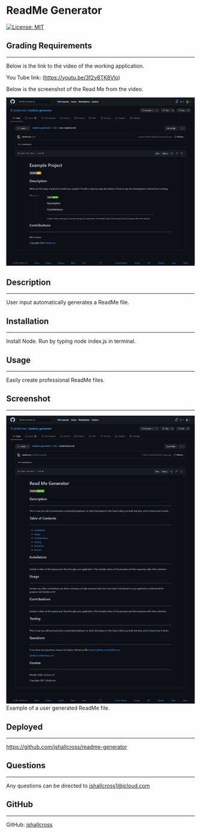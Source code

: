 # ReadMe Generator

[![License: MIT](https://img.shields.io/badge/License-MIT-yellow.svg)](https://opensource.org/licenses/MIT)

## Grading Requirements
--- 
Below is the link to the video of the working application.   

You Tube link: (https://youtu.be/3f2y8TK8Vlo)   

Below is the screenshot of the Read Me from the video.  


![Screenshot of ReadMe](./grading-video/example-readme.png)
## Description
---
User input automatically generates a ReadMe file.

## Installation
---
Install Node. Run by typing node index.js in terminal.

## Usage
---  
Easily create professional ReadMe files.


## Screenshot
---  
![Screenshot of Application](./images/screenshot.png)
Example of a user generated ReadMe file.

## Deployed 
---  
https://github.com/jshallcross/readme-generator


## Questions
---   
Any questions can be directed to jshallcross1@icloud.com

## GitHub
---   
GitHub: [jshallcross](https://github.com/jshallcross)


